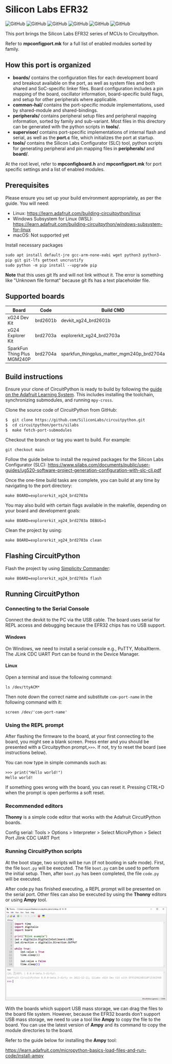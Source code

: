 # Silicon Labs EFR32 #

![GitHub](https://img.shields.io/badge/Technology-Bluetooth_BLE-green)
![GitHub](https://img.shields.io/badge/CircuitPython-8.1.0--beta.0-green)
![GitHub](https://img.shields.io/badge/GSDK-v4.2.1-green)
![GitHub](https://img.shields.io/badge/SLC-5.6.3.0-green)
![GitHub](https://img.shields.io/badge/License-MIT-green)
![GitHub](https://img.shields.io/badge/GCC_build-passing-green)

This port brings the Silicon Labs EFR32 series of MCUs to Circuitpython.

Refer to **mpconfigport.mk** for a full list of enabled modules sorted by family.

## How this port is organized ##

- **boards/** contains the configuration files for each development board and breakout available on the port, as well as system files and both shared and SoC-specific linker files. Board configuration includes a pin mapping of the board, oscillator information, board-specific build flags, and setup for other peripherals where applicable.
- **common-hal/** contains the port-specific module implementations, used by shared-module and shared-bindings.
- **peripherals/** contains peripheral setup files and peripheral mapping information, sorted by family and sub-variant. Most files in this directory can be generated with the python scripts in **tools/**.
- **supervisor/** contains port-specific implementations of internal flash and serial, as well as the **port.c** file, which initializes the port at startup.
- **tools/** contains the Silicon Labs Configurator (SLC) tool, python scripts for generating peripheral and pin mapping files in **peripherals/** and **board/**.

At the root level, refer to **mpconfigboard.h** and **mpconfigport.mk** for port specific settings and a list of enabled modules.

## Prerequisites ##

Please ensure you set up your build environment appropriately, as per the guide. You will need:

- Linux: <https://learn.adafruit.com/building-circuitpython/linux>
- Windows Subsystem for Linux (WSL): <https://learn.adafruit.com/building-circuitpython/windows-subsystem-for-linux>
- macOS: Not supported yet

Install necessary packages

    sudo apt install default-jre gcc-arm-none-eabi wget python3 python3-pip git git-lfs gettext uncrustify
    sudo python -m pip install --upgrade pip

**Note** that this uses git lfs and will not link without it. The error is something like "Unknown file format" because git lfs has a text placeholder file.

## Supported boards ##

| Board                       | Code         | Build CMD                                  |
| --------------------------- | ------------ | ------------------------------------------ |
| xG24 Dev Kit                | brd2601b     | devkit_xg24_brd2601b                       |
| xG24 Explorer Kit           | brd2703a     | explorerkit_xg24_brd2703a                  |
| SparkFun Thing Plus MGM240P | brd2704a     | sparkfun_thingplus_matter_mgm240p_brd2704a |

## Build instructions ##

Ensure your clone of CircuitPython is ready to build by following the [guide on the Adafruit Learning System](https://learn.adafruit.com/building-circuitpython/build-circuitpython). This includes installing the toolchain, synchronizing submodules, and running `mpy-cross`.

Clone the source code of CircuitPython from GitHub:

    $  git clone https://github.com/SiliconLabs/circuitpython.git
    $  cd circuitpython/ports/silabs
    $  make fetch-port-submodules

Checkout the branch or tag you want to build. For example:

    git checkout main

Follow the guide below to install the required packages for the Silicon Labs Configurator (SLC):
    <https://www.silabs.com/documents/public/user-guides/ug520-software-project-generation-configuration-with-slc-cli.pdf>

Once the one-time build tasks are complete, you can build at any time by navigating to the port directory:

    make BOARD=explorerkit_xg24_brd2703a

You may also build with certain flags available in the makefile, depending on your board and development goals:

    make BOARD=explorerkit_xg24_brd2703a DEBUG=1

Clean the project by using:

    make BOARD=explorerkit_xg24_brd2703a clean

## Flashing CircuitPython

Flash the project by using [Simplicity Commander](https://community.silabs.com/s/article/simplicity-commander?language=en_US):

    make BOARD=explorerkit_xg24_brd2703a flash


## Running CircuitPython ##

### Connecting to the Serial Console ###

Connect the devkit to the PC via the USB cable. The board uses serial for REPL access and debugging because the EFR32 chips has no USB support.

#### Windows ####

On Windows, we need to install a serial console e.g., PuTTY, MobaXterm. The JLink CDC UART Port can be found in the Device Manager.

#### Linux ####

Open a terminal and issue the following command:

    ls /dev/ttyACM*

Then note down the correct name and substitute `com-port-name` in the following command with it:

    screen /dev/'com-port-name'

### Using the REPL prompt ###

After flashing the firmware to the board, at your first connecting to the board, you might see a blank screen. Press enter and you should be presented with a Circuitpython prompt,`>>>`. If not, try to reset the board (see instructions below).

You can now type in simple commands such as:

    >>> print("Hello world!")
    Hello world!

If something goes wrong with the board, you can reset it. Pressing CTRL+D when the prompt is open performs a soft reset.

### Recommended editors ###

**Thonny** is a simple code editor that works with the Adafruit CircuitPython boards.

Config serial: Tools > Options > Interpreter > Select MicroPython > Select Port Jlink CDC UART Port

### Running CircuitPython scripts ###

At the boot stage, two scripts will be run (if not booting in safe mode). First, the file `boot.py` will be executed. The file `boot.py` can be used to perform the initial setup. Then, after `boot.py` has been completed, the file `code.py` will be executed.

After code.py has finished executing, a REPL prompt will be presented on the serial port. Other files can also be executed by using the **Thonny** editors or using **Ampy** tool.

![Thonny](./res/Thonny.png)

With the boards which support USB mass storage, we can drag the files to the board file system. However, because the EFR32 boards don’t support USB mass storage, we need to use a tool like **Ampy** to copy the file to the board. You can use the latest version of **Ampy** and its  command to copy the module directories to the board.

Refer to the guide below for installing the **Ampy** tool:

<https://learn.adafruit.com/micropython-basics-load-files-and-run-code/install-ampy>
